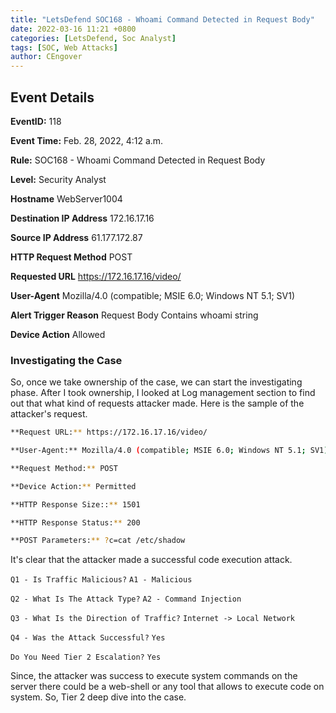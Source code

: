```yaml
---
title: "LetsDefend SOC168 - Whoami Command Detected in Request Body"
date: 2022-03-16 11:21 +0800
categories: [LetsDefend, Soc Analyst]
tags: [SOC, Web Attacks]
author: CEngover
---
```


## Event Details

**EventID:** 118

**Event Time:** Feb. 28, 2022, 4:12 a.m.

**Rule:** SOC168 - Whoami Command Detected in Request Body

**Level:** Security Analyst

**Hostname** WebServer1004

**Destination IP Address** 172.16.17.16

**Source IP Address** 61.177.172.87

**HTTP Request Method** POST

**Requested URL** https://172.16.17.16/video/

**User-Agent** Mozilla/4.0 (compatible; MSIE 6.0; Windows NT 5.1; SV1)

**Alert Trigger Reason** Request Body Contains whoami string

**Device Action** Allowed

### Investigating the Case

So, once we take ownership of the case, we can start the investigating phase. After I took ownership, I looked at Log management section to find out that what kind of requests attacker made. Here is the sample of the attacker's request.

```bash
**Request URL:** https://172.16.17.16/video/

**User-Agent:** Mozilla/4.0 (compatible; MSIE 6.0; Windows NT 5.1; SV1)

**Request Method:** POST

**Device Action:** Permitted

**HTTP Response Size::** 1501

**HTTP Response Status:** 200

**POST Parameters:** ?c=cat /etc/shadow
```

It's clear that the attacker made a successful code execution attack. 

`Q1 - Is Traffic Malicious?`
`A1 - Malicious`

`Q2 - What Is The Attack Type?`
`A2 - Command Injection`

`Q3 - What Is the Direction of Traffic?`
`Internet -> Local Network`

`Q4 - Was the Attack Successful?`
`Yes`

`Do You Need Tier 2 Escalation?`
`Yes`

Since, the attacker was success to execute system commands on the server there could be a web-shell or any tool that allows to execute code on system. So, Tier 2 deep dive into the case.
